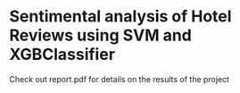 # Sentimental analysis of Hotel Reviews using SVM and XGBClassifier

Check out report.pdf for details on the results of the project 
